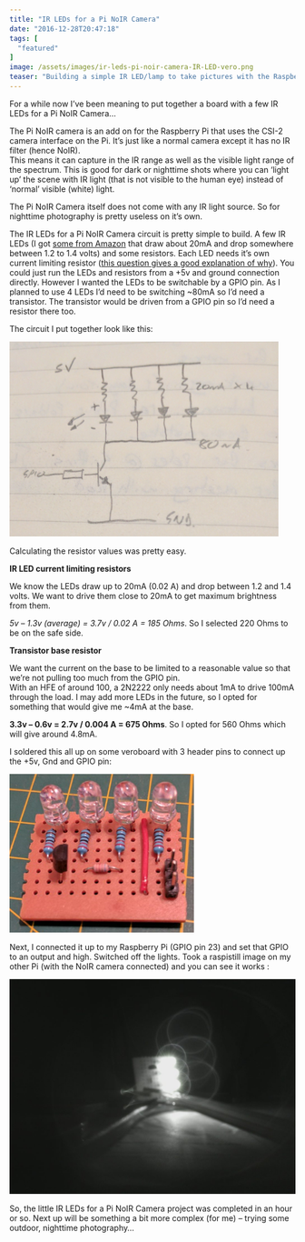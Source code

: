 ```yaml
---
title: "IR LEDs for a Pi NoIR Camera"
date: "2016-12-28T20:47:18"
tags: [
  "featured"
]
image: /assets/images/ir-leds-pi-noir-camera-IR-LED-vero.png
teaser: "Building a simple IR LED/lamp to take pictures with the Raspberry Pi NoIR camera."
---
```

For a while now I’ve been meaning to put together a board with a few IR LEDs for a Pi NoIR Camera…

The Pi NoIR camera is an add on for the Raspberry Pi that uses the CSI-2 camera interface on the Pi. It’s just like a normal camera except it has no IR filter (hence NoIR).  
This means it can capture in the IR range as well as the visible light range of the spectrum. This is good for dark or nighttime shots where you can ‘light up’ the scene with IR light (that is not visible to the human eye) instead of ‘normal’ visible (white) light.

The Pi NoIR Camera itself does not come with any IR light source. So for nighttime photography is pretty useless on it’s own.

The IR LEDs for a Pi NoIR Camera circuit is pretty simple to build. A few IR LEDs (I got [some from Amazon](http://amzn.to/2iilCZJ) that draw about 20mA and drop somewhere between 1.2 to 1.4 volts) and some resistors. Each LED needs it’s own current limiting resistor ([this question gives a good explanation of why](http://electronics.stackexchange.com/questions/125584/how-is-current-split-with-two-parallel-leds)). You could just run the LEDs and resistors from a +5v and ground connection directly. However I wanted the LEDs to be switchable by a GPIO pin. As I planned to use 4 LEDs I’d need to be switching ~80mA so I’d need a transistor. The transistor would be driven from a GPIO pin so I’d need a resistor there too.

The circuit I put together look like this:

![IR LEDs for a Pi NoIR Camera - Circuit](/assets/images/ir-leds-pi-noir-camera-IR-LEDs-cct.png)

Calculating the resistor values was pretty easy.

**IR LED current limiting resistors**

We know the LEDs draw up to 20mA (0.02 A) and drop between 1.2 and 1.4 volts. We want to drive them close to 20mA to get maximum brightness from them.

*5v – 1.3v (average) = 3.7v / 0.02 A = 185 Ohms*. So I selected 220 Ohms to be on the safe side.

**Transistor base resistor**

We want the current on the base to be limited to a reasonable value so that we’re not pulling too much from the GPIO pin.  
With an HFE of around 100, a 2N2222 only needs about 1mA to drive 100mA through the load. I may add more LEDs in the future, so I opted for something that would give me ~4mA at the base.

**3.3v – 0.6v = 2.7v / 0.004 A = 675 Ohms**. So I opted for 560 Ohms which will give around 4.8mA.

I soldered this all up on some veroboard with 3 header pins to connect up the +5v, Gnd and GPIO pin:

![IR LEDs for a Pi NoIR Camera - Veroboard](/assets/images/ir-leds-pi-noir-camera-IR-LED-vero.png)

Next, I connected it up to my Raspberry Pi (GPIO pin 23) and set that GPIO to an output and high. Switched off the lights. Took a raspistill image on my other Pi (with the NoIR camera connected) and you can see it works :

![IR LEDs for a Pi NoIR Camera - Result](/assets/images/ir-leds-pi-noir-camera-ir1-1024x769.jpg)

So, the little IR LEDs for a Pi NoIR Camera project was completed in an hour or so. Next up will be something a bit more complex (for me) – trying some outdoor, nighttime photography…
